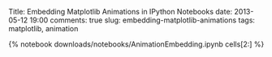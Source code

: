 Title: Embedding Matplotlib Animations in IPython Notebooks
date: 2013-05-12 19:00
comments: true
slug: embedding-matplotlib-animations
tags: matplotlib, animation

{% notebook downloads/notebooks/AnimationEmbedding.ipynb cells[2:] %}